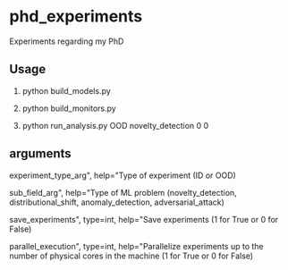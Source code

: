 # phd_experiments
Experiments regarding my PhD

## Usage
1) python build_models.py

2) python build_monitors.py

3) python run_analysis.py OOD novelty_detection 0 0

## arguments
experiment_type_arg", help="Type of experiment (ID or OOD)

sub_field_arg", help="Type of ML problem (novelty_detection, distributional_shift, anomaly_detection, adversarial_attack)

save_experiments", type=int, help="Save experiments (1 for True or 0 for False)

parallel_execution", type=int, help="Parallelize experiments up to the number of physical cores in the machine (1 for True or 0 for False)